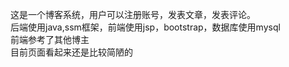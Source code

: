 这是一个博客系统，用户可以注册账号，发表文章，发表评论。  
后端使用java,ssm框架，前端使用jsp，bootstrap，数据库使用mysql  
前端参考了其他博主  
目前页面看起来还是比较简陋的  

